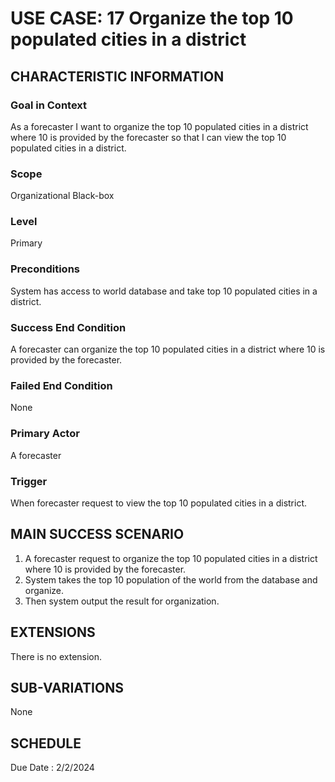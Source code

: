 # USE CASE: 17 Organize the top 10 populated cities in a district
## CHARACTERISTIC INFORMATION

### Goal in Context

As a forecaster I want to organize the top 10 populated cities in a district where 10 is provided by the forecaster so that I can view the top 10 populated cities in a district.

### Scope

Organizational Black-box

### Level

Primary

### Preconditions

System has access to world database and take top 10 populated cities in a district.
### Success End Condition

A forecaster can organize the top 10 populated cities in a district where 10 is provided by the forecaster.

### Failed End Condition

None
### Primary Actor

A forecaster

### Trigger

When forecaster request to view the top 10 populated cities in a district.

## MAIN SUCCESS SCENARIO


1.  A forecaster request to organize the top 10 populated cities in a district where 10 is provided by the forecaster.
2.  System takes the top 10 population of the world from the database and organize.
3.  Then system output the result for organization.

## EXTENSIONS

There is no extension.

## SUB-VARIATIONS

None

## SCHEDULE

Due Date : 2/2/2024

